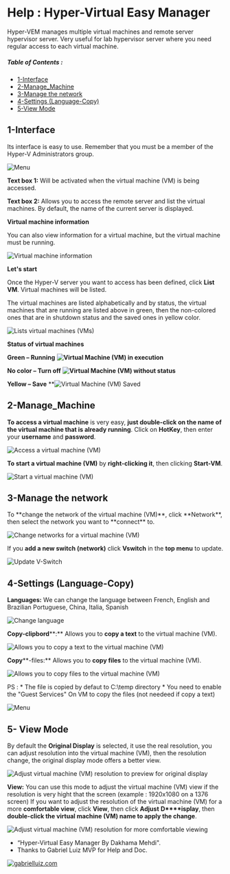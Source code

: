 # Help : Hyper-Virtual Easy Manager

Hyper-VEM manages multiple virtual machines and remote server hypervisor server. Very useful for lab hypervisor server where you need regular access to each virtual machine.
  
##### Table of Contents  :
* [1-Interface](#Interface) 
* [2-Manage_Machine](#Manage_Machine)  
* [3-Manage the network](#Manage_network)
* [4-Settings (Language-Copy)](#Settings)
* [5-View Mode](#View_Mod)

 
## 1-Interface
<a name="Interface"/>

Its interface is easy to use. Remember that you must be a member of the Hyper-V Administrators group.

![Menu](pictures/menu-1-2.png "Menu")

**Text box 1:** Will be activated when the virtual machine (VM) is being accessed.

**Text box 2:** Allows you to access the remote server and list the virtual machines. By default, the name of the current server is displayed.

**Virtual machine information**

You can also view information for a virtual machine, but the virtual machine must be running.

![Virtual machine information](pictures/infor-vm.png "Virtual machine information")

**Let's start**

Once the Hyper-V server you want to access has been defined, click **List VM**. Virtual machines will be listed.

The virtual machines are listed alphabetically and by status, the virtual machines that are running are listed above in green, then the non-colored ones that are in shutdown status and the saved ones in yellow color.

![Lists virtual machines (VMs)](pictures/list-vms.png "Lists virtual machines (VMs)")

  

**Status of virtual machines**

**Green – Running** **![Virtual Machine (VM) in execution](pictures/green-status-vms.png "Virtual Machine (VM) in execution")**

**No color – Turn off** **![Virtual Machine (VM) without status](pictures/no-status-vms.png "Virtual Machine (VM) without status")**

**Yellow – Save** **![Virtual Machine (VM) Saved](pictures/yellow-status-vms.png "Virtual Machine (VM) Saved")  


## 2-Manage_Machine
<a name="Manage_Machine"/>


**To access a virtual machine** is very easy, **just double-click on the name of the virtual machine that is already running**. Click on **HotKey**, then enter your **username** and **password**.

![Access a virtual machine (VM)](pictures/vm-access.gif "Access a virtual machine (VM)")

**To start a virtual machine (VM)** by **right-clicking it**, then clicking **Start-VM**.

![Start a virtual machine (VM)](pictures/start-vm.gif "Start a virtual machine (VM)")

## 3-Manage the network 
<a name="Manage_network"/>
To **change the network of the virtual machine (VM)**, click **Network**, then select the network you want to **connect** to.

![Change networks for a virtual machine (VM)](pictures/network-vm.gif "Change networks for a virtual machine (VM)")


If you **add a new switch (network)** click **Vswitch** in the **top menu** to update.

![Update V-Switch](pictures/new-vswtich.gif "Update V-Switch")

## 4-Settings (Language-Copy)
<a name="Settings"/>

**Languages:** We can change the language between French, English and Brazilian Portuguese, China, Italia, Spanish

![Change language](pictures/language.gif "Change language")

**Copy-clipbord****:** Allows you to **copy a text** to the virtual machine (VM).

![Allows you to copy a text to the virtual machine (VM)](pictures/copy-clipbord.gif "Allows you to copy a text to the virtual machine (VM)")

**Copy****\-files:** Allows you to **copy files** to the virtual machine (VM).

![Allows you to copy files to the virtual machine (VM)](pictures/copy-files.gif "Allows you to copy files to the virtual machine (VM)") 

PS : * The file is copied by defaut to C:\temp directory
     * You need to enable the "Guest Services" On VM to copy the files (not needeed if copy a text)
     
![Menu](pictures/Hyper-V-guestservices.png "Logo")

## 5- View Mode
<a name="View_Mod"/>

By default the **Original Display** is selected, it use the real resolution, you can adjust resolution into the virtual machine (VM), then the resolution change, the original display mode offers a better view. 

![Adjust virtual machine (VM) resolution to preview for original display](pictures/original-display.gif "Adjust virtual machine (VM) resolution to preview for original display")


**View:** You can use this mode to adjust the virtual machine (VM) view if the resolution is very hight that the screen (example : 1920x1080 on a 1376 screen)
If you want to adjust the resolution of the virtual machine (VM) for a more **comfortable view**, click **View**, then click **Adjust** **D****isplay**, then **double-click the virtual machine (VM) name to apply the change**.

![Adjust virtual machine (VM) resolution for more comfortable viewing](pictures/adjust-display.gif "Adjust virtual machine (VM) resolution for more comfortable viewing") 

* “Hyper-Virtual Easy Manager By Dakhama Mehdi".
* Thanks to Gabriel Luiz MVP for Help and Doc.

[![gabrielluiz.com](pictures/logo2.png "gabrielluiz.com")](https://gabrielluiz.com/)
